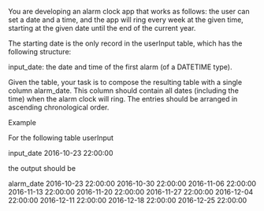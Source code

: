 You are developing an alarm clock app that works as follows: the user can set a date and a time, and the app will ring every week at the given time, starting at the given date until the end of the current year.

The starting date is the only record in the userInput table, which has the following structure:

input_date: the date and time of the first alarm (of a DATETIME type).

Given the table, your task is to compose the resulting table with a single column alarm_date. This column should contain all dates (including the time) when the alarm clock will ring. The entries should be arranged in ascending chronological order.

Example

For the following table userInput

input_date
2016-10-23 22:00:00

the output should be

alarm_date
2016-10-23 22:00:00
2016-10-30 22:00:00
2016-11-06 22:00:00
2016-11-13 22:00:00
2016-11-20 22:00:00
2016-11-27 22:00:00
2016-12-04 22:00:00
2016-12-11 22:00:00
2016-12-18 22:00:00
2016-12-25 22:00:00